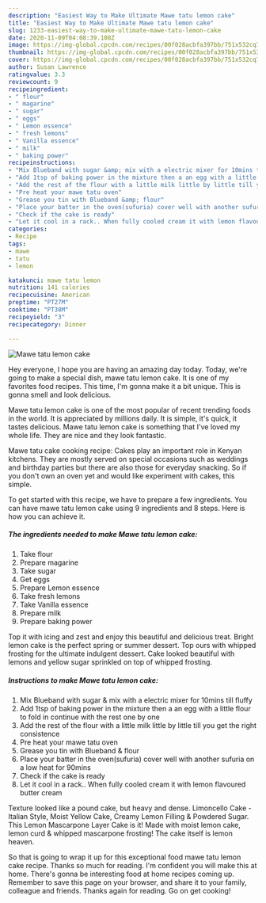 ```yaml
---
description: "Easiest Way to Make Ultimate Mawe tatu lemon cake"
title: "Easiest Way to Make Ultimate Mawe tatu lemon cake"
slug: 1233-easiest-way-to-make-ultimate-mawe-tatu-lemon-cake
date: 2020-11-09T04:08:39.108Z
image: https://img-global.cpcdn.com/recipes/00f028acbfa397bb/751x532cq70/mawe-tatu-lemon-cake-recipe-main-photo.jpg
thumbnail: https://img-global.cpcdn.com/recipes/00f028acbfa397bb/751x532cq70/mawe-tatu-lemon-cake-recipe-main-photo.jpg
cover: https://img-global.cpcdn.com/recipes/00f028acbfa397bb/751x532cq70/mawe-tatu-lemon-cake-recipe-main-photo.jpg
author: Susan Lawrence
ratingvalue: 3.3
reviewcount: 9
recipeingredient:
- " flour"
- " magarine"
- " sugar"
- " eggs"
- " Lemon essence"
- " fresh lemons"
- " Vanilla essence"
- " milk"
- " baking power"
recipeinstructions:
- "Mix Blueband with sugar &amp; mix with a electric mixer for 10mins till fluffy"
- "Add 1tsp of baking power in the mixture then a an egg with a little flour to fold in continue with the rest one by one"
- "Add the rest of the flour with a little milk little by little till you get the right consistence"
- "Pre heat your mawe tatu oven"
- "Grease you tin with Blueband &amp; flour"
- "Place your batter in the oven(sufuria) cover well with another sufuria on a low heat for 90mins"
- "Check if the cake is ready"
- "Let it cool in a rack.. When fully cooled cream it with lemon flavoured butter cream"
categories:
- Recipe
tags:
- mawe
- tatu
- lemon

katakunci: mawe tatu lemon 
nutrition: 141 calories
recipecuisine: American
preptime: "PT27M"
cooktime: "PT38M"
recipeyield: "3"
recipecategory: Dinner

---
```



![Mawe tatu lemon cake](https://img-global.cpcdn.com/recipes/00f028acbfa397bb/751x532cq70/mawe-tatu-lemon-cake-recipe-main-photo.jpg)

Hey everyone, I hope you are having an amazing day today. Today, we're going to make a special dish, mawe tatu lemon cake. It is one of my favorites food recipes. This time, I'm gonna make it a bit unique. This is gonna smell and look delicious.

Mawe tatu lemon cake is one of the most popular of recent trending foods in the world. It is appreciated by millions daily. It is simple, it's quick, it tastes delicious. Mawe tatu lemon cake is something that I've loved my whole life. They are nice and they look fantastic.

Mawe tatu cake cooking recipe: Cakes play an important role in Kenyan kitchens. They are mostly served on special occasions such as weddings and birthday parties but there are also those for everyday snacking. So if you don&#39;t own an oven yet and would like experiment with cakes, this simple.


To get started with this recipe, we have to prepare a few ingredients. You can have mawe tatu lemon cake using 9 ingredients and 8 steps. Here is how you can achieve it.

<!--inarticleads1-->

##### The ingredients needed to make Mawe tatu lemon cake:

1. Take  flour
1. Prepare  magarine
1. Take  sugar
1. Get  eggs
1. Prepare  Lemon essence
1. Take  fresh lemons
1. Take  Vanilla essence
1. Prepare  milk
1. Prepare  baking power


Top it with icing and zest and enjoy this beautiful and delicious treat. Bright lemon cake is the perfect spring or summer dessert. Top ours with whipped frosting for the ultimate indulgent dessert. Cake looked beautiful with lemons and yellow sugar sprinkled on top of whipped frosting. 

<!--inarticleads2-->

##### Instructions to make Mawe tatu lemon cake:

1. Mix Blueband with sugar &amp; mix with a electric mixer for 10mins till fluffy
1. Add 1tsp of baking power in the mixture then a an egg with a little flour to fold in continue with the rest one by one
1. Add the rest of the flour with a little milk little by little till you get the right consistence
1. Pre heat your mawe tatu oven
1. Grease you tin with Blueband &amp; flour
1. Place your batter in the oven(sufuria) cover well with another sufuria on a low heat for 90mins
1. Check if the cake is ready
1. Let it cool in a rack.. When fully cooled cream it with lemon flavoured butter cream


Texture looked like a pound cake, but heavy and dense. Limoncello Cake - Italian Style, Moist Yellow Cake, Creamy Lemon Filling &amp; Powdered Sugar. This Lemon Mascarpone Layer Cake is it! Made with moist lemon cake, lemon curd &amp; whipped mascarpone frosting! The cake itself is lemon heaven. 

So that is going to wrap it up for this exceptional food mawe tatu lemon cake recipe. Thanks so much for reading. I'm confident you will make this at home. There's gonna be interesting food at home recipes coming up. Remember to save this page on your browser, and share it to your family, colleague and friends. Thanks again for reading. Go on get cooking!
